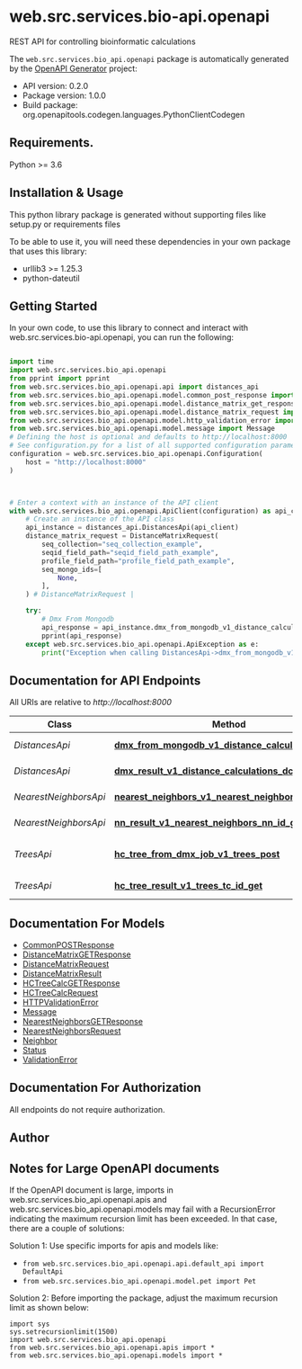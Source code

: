 # web.src.services.bio-api.openapi
REST API for controlling bioinformatic calculations

The `web.src.services.bio_api.openapi` package is automatically generated by the [OpenAPI Generator](https://openapi-generator.tech) project:

- API version: 0.2.0
- Package version: 1.0.0
- Build package: org.openapitools.codegen.languages.PythonClientCodegen

## Requirements.

Python >= 3.6

## Installation & Usage

This python library package is generated without supporting files like setup.py or requirements files

To be able to use it, you will need these dependencies in your own package that uses this library:

* urllib3 >= 1.25.3
* python-dateutil

## Getting Started

In your own code, to use this library to connect and interact with web.src.services.bio-api.openapi,
you can run the following:

```python

import time
import web.src.services.bio_api.openapi
from pprint import pprint
from web.src.services.bio_api.openapi.api import distances_api
from web.src.services.bio_api.openapi.model.common_post_response import CommonPOSTResponse
from web.src.services.bio_api.openapi.model.distance_matrix_get_response import DistanceMatrixGETResponse
from web.src.services.bio_api.openapi.model.distance_matrix_request import DistanceMatrixRequest
from web.src.services.bio_api.openapi.model.http_validation_error import HTTPValidationError
from web.src.services.bio_api.openapi.model.message import Message
# Defining the host is optional and defaults to http://localhost:8000
# See configuration.py for a list of all supported configuration parameters.
configuration = web.src.services.bio_api.openapi.Configuration(
    host = "http://localhost:8000"
)



# Enter a context with an instance of the API client
with web.src.services.bio_api.openapi.ApiClient(configuration) as api_client:
    # Create an instance of the API class
    api_instance = distances_api.DistancesApi(api_client)
    distance_matrix_request = DistanceMatrixRequest(
        seq_collection="seq_collection_example",
        seqid_field_path="seqid_field_path_example",
        profile_field_path="profile_field_path_example",
        seq_mongo_ids=[
            None,
        ],
    ) # DistanceMatrixRequest | 

    try:
        # Dmx From Mongodb
        api_response = api_instance.dmx_from_mongodb_v1_distance_calculations_post(distance_matrix_request)
        pprint(api_response)
    except web.src.services.bio_api.openapi.ApiException as e:
        print("Exception when calling DistancesApi->dmx_from_mongodb_v1_distance_calculations_post: %s\n" % e)
```

## Documentation for API Endpoints

All URIs are relative to *http://localhost:8000*

Class | Method | HTTP request | Description
------------ | ------------- | ------------- | -------------
*DistancesApi* | [**dmx_from_mongodb_v1_distance_calculations_post**](web/src/services/bio_api/openapi/docs/DistancesApi.md#dmx_from_mongodb_v1_distance_calculations_post) | **POST** /v1/distance_calculations | Dmx From Mongodb
*DistancesApi* | [**dmx_result_v1_distance_calculations_dc_id_get**](web/src/services/bio_api/openapi/docs/DistancesApi.md#dmx_result_v1_distance_calculations_dc_id_get) | **GET** /v1/distance_calculations/{dc_id} | Dmx Result
*NearestNeighborsApi* | [**nearest_neighbors_v1_nearest_neighbors_post**](web/src/services/bio_api/openapi/docs/NearestNeighborsApi.md#nearest_neighbors_v1_nearest_neighbors_post) | **POST** /v1/nearest_neighbors | Nearest Neighbors
*NearestNeighborsApi* | [**nn_result_v1_nearest_neighbors_nn_id_get**](web/src/services/bio_api/openapi/docs/NearestNeighborsApi.md#nn_result_v1_nearest_neighbors_nn_id_get) | **GET** /v1/nearest_neighbors/{nn_id} | Nn Result
*TreesApi* | [**hc_tree_from_dmx_job_v1_trees_post**](web/src/services/bio_api/openapi/docs/TreesApi.md#hc_tree_from_dmx_job_v1_trees_post) | **POST** /v1/trees | Hc Tree From Dmx Job
*TreesApi* | [**hc_tree_result_v1_trees_tc_id_get**](web/src/services/bio_api/openapi/docs/TreesApi.md#hc_tree_result_v1_trees_tc_id_get) | **GET** /v1/trees/{tc_id} | Hc Tree Result


## Documentation For Models

 - [CommonPOSTResponse](web/src/services/bio_api/openapi/docs/CommonPOSTResponse.md)
 - [DistanceMatrixGETResponse](web/src/services/bio_api/openapi/docs/DistanceMatrixGETResponse.md)
 - [DistanceMatrixRequest](web/src/services/bio_api/openapi/docs/DistanceMatrixRequest.md)
 - [DistanceMatrixResult](web/src/services/bio_api/openapi/docs/DistanceMatrixResult.md)
 - [HCTreeCalcGETResponse](web/src/services/bio_api/openapi/docs/HCTreeCalcGETResponse.md)
 - [HCTreeCalcRequest](web/src/services/bio_api/openapi/docs/HCTreeCalcRequest.md)
 - [HTTPValidationError](web/src/services/bio_api/openapi/docs/HTTPValidationError.md)
 - [Message](web/src/services/bio_api/openapi/docs/Message.md)
 - [NearestNeighborsGETResponse](web/src/services/bio_api/openapi/docs/NearestNeighborsGETResponse.md)
 - [NearestNeighborsRequest](web/src/services/bio_api/openapi/docs/NearestNeighborsRequest.md)
 - [Neighbor](web/src/services/bio_api/openapi/docs/Neighbor.md)
 - [Status](web/src/services/bio_api/openapi/docs/Status.md)
 - [ValidationError](web/src/services/bio_api/openapi/docs/ValidationError.md)


## Documentation For Authorization

 All endpoints do not require authorization.

## Author




## Notes for Large OpenAPI documents
If the OpenAPI document is large, imports in web.src.services.bio_api.openapi.apis and web.src.services.bio_api.openapi.models may fail with a
RecursionError indicating the maximum recursion limit has been exceeded. In that case, there are a couple of solutions:

Solution 1:
Use specific imports for apis and models like:
- `from web.src.services.bio_api.openapi.api.default_api import DefaultApi`
- `from web.src.services.bio_api.openapi.model.pet import Pet`

Solution 2:
Before importing the package, adjust the maximum recursion limit as shown below:
```
import sys
sys.setrecursionlimit(1500)
import web.src.services.bio_api.openapi
from web.src.services.bio_api.openapi.apis import *
from web.src.services.bio_api.openapi.models import *
```

